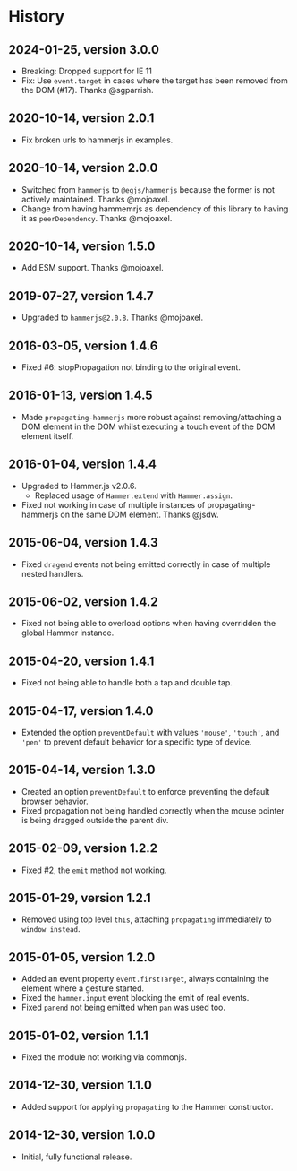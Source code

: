 # History

## 2024-01-25, version 3.0.0

- Breaking: Dropped support for IE 11
- Fix: Use `event.target` in cases where the target has been removed 
  from the DOM (#17). Thanks @sgparrish.


## 2020-10-14, version 2.0.1

- Fix broken urls to hammerjs in examples.


## 2020-10-14, version 2.0.0

- Switched from `hammerjs` to `@egjs/hammerjs` because the former is not 
  actively maintained. Thanks @mojoaxel.
- Change from having hammemrjs as dependency of this library to having it
  as `peerDependency`. Thanks @mojoaxel.


## 2020-10-14, version 1.5.0

- Add ESM support. Thanks @mojoaxel.


## 2019-07-27, version 1.4.7

- Upgraded to `hammerjs@2.0.8`. Thanks @mojoaxel.


## 2016-03-05, version 1.4.6

- Fixed #6: stopPropagation not binding to the original event.


## 2016-01-13, version 1.4.5

- Made `propagating-hammerjs` more robust against removing/attaching a DOM
  element in the DOM whilst executing a touch event of the DOM element itself.


## 2016-01-04, version 1.4.4

- Upgraded to Hammer.js v2.0.6.
  - Replaced usage of `Hammer.extend` with `Hammer.assign`.
- Fixed not working in case of multiple instances of propagating-hammerjs on
  the same DOM element. Thanks @jsdw.


## 2015-06-04, version 1.4.3

- Fixed `dragend` events not being emitted correctly in case of multiple
  nested handlers.


## 2015-06-02, version 1.4.2

- Fixed not being able to overload options when having overridden the global
  Hammer instance.


## 2015-04-20, version 1.4.1

- Fixed not being able to handle both a tap and double tap.


## 2015-04-17, version 1.4.0

- Extended the option `preventDefault` with values `'mouse'`, `'touch'`,
  and `'pen'` to prevent default behavior for a specific type of device.


## 2015-04-14, version 1.3.0

- Created an option `preventDefault` to enforce preventing the default browser
  behavior.
- Fixed propagation not being handled correctly when the mouse pointer is
  being dragged outside the parent div.


## 2015-02-09, version 1.2.2

- Fixed #2, the `emit` method not working.


## 2015-01-29, version 1.2.1

- Removed using top level `this`, attaching `propagating` immediately to
  `window instead`.


## 2015-01-05, version 1.2.0

- Added an event property `event.firstTarget`, always containing the element
  where a gesture started.
- Fixed the `hammer.input` event blocking the emit of real events.
- Fixed `panend` not being emitted when `pan` was used too.


## 2015-01-02, version 1.1.1

- Fixed the module not working via commonjs.


## 2014-12-30, version 1.1.0

- Added support for applying `propagating` to the Hammer constructor.


## 2014-12-30, version 1.0.0

- Initial, fully functional release.
